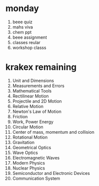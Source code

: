 # monday
1. beee quiz
2. mahs viva
3. chem ppt
4. beee assignment 
5. classes reular
6.  workshop classs

# krakex remaining 
1. Unit and Dimensions
2. Measurements and Errors
3.  Mathematical Tools
4.  Rectilinear Motion
5.  Projectile and 2D Motion
6.  Relative Motion
7.  Newton's Law of Motion
8.  Friction
9.  Work, Power Energy
10.  Circular Motion
11.  Center of mass, momentum and collision
12.  Rotational Motion
13.  Gravitation
14.  Geometrical Optics
15.  Wave Optics
16.  Electromagnetic Waves
17.  Modern Physics
18.  Nuclear Physics
19.  Semiconductor and Electronic Devices
20.  Communication System